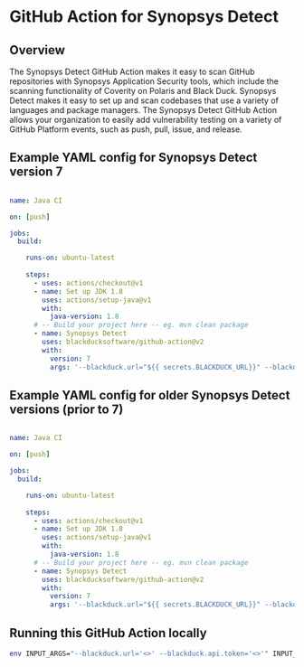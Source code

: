 # GitHub Action for Synopsys Detect

## Overview

The Synopsys Detect GitHub Action makes it easy to scan GitHub repositories with Synopsys Application Security tools, which include the scanning functionality of Coverity on Polaris and Black Duck. Synopsys Detect makes it easy to set up and scan codebases that use a variety of languages and package managers. The Synopsys Detect GitHub Action allows your organization to easily add vulnerability testing on a variety of GitHub Platform events, such as push, pull, issue, and release.

## Example YAML config for Synopsys Detect version 7

```yaml

name: Java CI

on: [push]

jobs:
  build:

    runs-on: ubuntu-latest
    
    steps:
      - uses: actions/checkout@v1
      - name: Set up JDK 1.8
        uses: actions/setup-java@v1
        with:
          java-version: 1.8
      # -- Build your project here -- eg. mvn clean package
      - name: Synopsys Detect
        uses: blackducksoftware/github-action@v2
        with:
          version: 7
          args: '--blackduck.url="${{ secrets.BLACKDUCK_URL}}" --blackduck.api.token="${{ secrets.BLACKDUCK_API_TOKEN}}" --detect.risk.report.pdf=true'

```

## Example YAML config for older Synopsys Detect versions (prior to 7)

```yaml

name: Java CI

on: [push]

jobs:
  build:

    runs-on: ubuntu-latest
    
    steps:
      - uses: actions/checkout@v1
      - name: Set up JDK 1.8
        uses: actions/setup-java@v1
        with:
          java-version: 1.8
      # -- Build your project here -- eg. mvn clean package
      - name: Synopsys Detect
        uses: blackducksoftware/github-action@v2
        with:
          version: 7
          args: '--blackduck.url="${{ secrets.BLACKDUCK_URL}}" --blackduck.api.token="${{ secrets.BLACKDUCK_API_TOKEN}}" --detect.risk.report.pdf=true'

```

## Running this GitHub Action locally

```bash
env INPUT_ARGS="--blackduck.url='<>' --blackduck.api.token='<>'" INPUT_VERSION="7" node index.js
```
